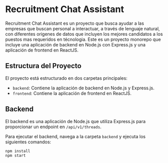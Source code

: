 # Recruitment Chat Assistant

Recruitment Chat Assistant es un proyecto que busca ayudar a las empresas que buscan personal a interactuar, a través de lenguaje natural, con diferentes origenes de datos que incluyen los mejores candidatos a los puestos mas requeridos en técnologia.
Este es un proyecto monorepo que incluye una aplicación de backend en Node.js con Express.js y una aplicación de frontend en ReactJS. 

## Estructura del Proyecto

El proyecto está estructurado en dos carpetas principales:

- `backend`: Contiene la aplicación de backend en Node.js y Express.js.
- `frontend`: Contiene la aplicación de frontend en ReactJS.

## Backend

El backend es una aplicación de Node.js que utiliza Express.js para proporcionar un endpoint en `/api/v1/threads`.

Para ejecutar el backend, navega a la carpeta `backend` y ejecuta los siguientes comandos:

```bash
npm install
npm start
